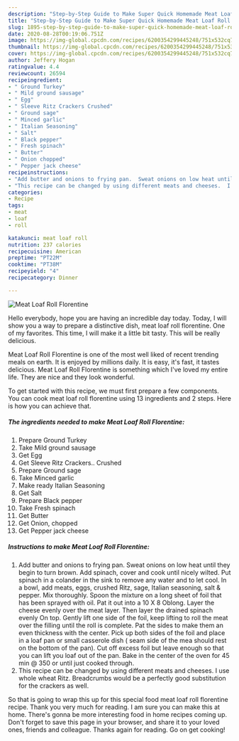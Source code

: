 ```yaml
---
description: "Step-by-Step Guide to Make Super Quick Homemade Meat Loaf Roll Florentine"
title: "Step-by-Step Guide to Make Super Quick Homemade Meat Loaf Roll Florentine"
slug: 1895-step-by-step-guide-to-make-super-quick-homemade-meat-loaf-roll-florentine
date: 2020-08-28T00:19:06.751Z
image: https://img-global.cpcdn.com/recipes/6200354299445248/751x532cq70/meat-loaf-roll-florentine-recipe-main-photo.jpg
thumbnail: https://img-global.cpcdn.com/recipes/6200354299445248/751x532cq70/meat-loaf-roll-florentine-recipe-main-photo.jpg
cover: https://img-global.cpcdn.com/recipes/6200354299445248/751x532cq70/meat-loaf-roll-florentine-recipe-main-photo.jpg
author: Jeffery Hogan
ratingvalue: 4.4
reviewcount: 26594
recipeingredient:
- " Ground Turkey"
- " Mild ground sausage"
- " Egg"
- " Sleeve Ritz Crackers Crushed"
- " Ground sage"
- " Minced garlic"
- " Italian Seasoning"
- " Salt"
- " Black pepper"
- " Fresh spinach"
- " Butter"
- " Onion chopped"
- " Pepper jack cheese"
recipeinstructions:
- "Add butter and onions to frying pan.  Sweat onions on low heat until they begin to turn brown.  Add spinach, cover and cook until nicely wilted.  Put spinach in a colander in the sink to remove any water and to let cool.  In a bowl, add meats, eggs, crushed Ritz, sage, Italian seasoning, salt &amp; pepper.  Mix thoroughly.  Spoon the mixture on a long sheet of foil that has been sprayed with oil.  Pat it out into a 10 X 8 Oblong.  Layer the cheese evenly over the meat layer.  Then layer the drained spinach evenly On top.  Gently lift one side of the foil, keep lifting to roll the meat over the filling until the roll is complete.  Pat the sides to make them an even thickness with the center.  Pick up both sides of the foil and place in a loaf pan or small casserole dish ( seam side of the mea should rest on the bottom of the pan).  Cut off excess foil but leave enough so that you can lift you loaf out of the pan.  Bake in the center of the oven for 45 min @ 350 or until just cooked through."
- "This recipe can be changed by using different meats and cheeses.  I use whole wheat Ritz.  Breadcrumbs would be a perfectly good substitution for the crackers as well."
categories:
- Recipe
tags:
- meat
- loaf
- roll

katakunci: meat loaf roll 
nutrition: 237 calories
recipecuisine: American
preptime: "PT22M"
cooktime: "PT38M"
recipeyield: "4"
recipecategory: Dinner

---
```



![Meat Loaf Roll Florentine](https://img-global.cpcdn.com/recipes/6200354299445248/751x532cq70/meat-loaf-roll-florentine-recipe-main-photo.jpg)

Hello everybody, hope you are having an incredible day today. Today, I will show you a way to prepare a distinctive dish, meat loaf roll florentine. One of my favorites. This time, I will make it a little bit tasty. This will be really delicious.

Meat Loaf Roll Florentine is one of the most well liked of recent trending meals on earth. It is enjoyed by millions daily. It is easy, it's fast, it tastes delicious. Meat Loaf Roll Florentine is something which I've loved my entire life. They are nice and they look wonderful.




To get started with this recipe, we must first prepare a few components. You can cook meat loaf roll florentine using 13 ingredients and 2 steps. Here is how you can achieve that.

<!--inarticleads1-->

##### The ingredients needed to make Meat Loaf Roll Florentine:

1. Prepare  Ground Turkey
1. Take  Mild ground sausage
1. Get  Egg
1. Get  Sleeve Ritz Crackers.. Crushed
1. Prepare  Ground sage
1. Take  Minced garlic
1. Make ready  Italian Seasoning
1. Get  Salt
1. Prepare  Black pepper
1. Take  Fresh spinach
1. Get  Butter
1. Get  Onion, chopped
1. Get  Pepper jack cheese




<!--inarticleads2-->

##### Instructions to make Meat Loaf Roll Florentine:

1. Add butter and onions to frying pan.  Sweat onions on low heat until they begin to turn brown.  Add spinach, cover and cook until nicely wilted.  Put spinach in a colander in the sink to remove any water and to let cool.  In a bowl, add meats, eggs, crushed Ritz, sage, Italian seasoning, salt &amp; pepper.  Mix thoroughly.  Spoon the mixture on a long sheet of foil that has been sprayed with oil.  Pat it out into a 10 X 8 Oblong.  Layer the cheese evenly over the meat layer.  Then layer the drained spinach evenly On top.  Gently lift one side of the foil, keep lifting to roll the meat over the filling until the roll is complete.  Pat the sides to make them an even thickness with the center.  Pick up both sides of the foil and place in a loaf pan or small casserole dish ( seam side of the mea should rest on the bottom of the pan).  Cut off excess foil but leave enough so that you can lift you loaf out of the pan.  Bake in the center of the oven for 45 min @ 350 or until just cooked through.
1. This recipe can be changed by using different meats and cheeses.  I use whole wheat Ritz.  Breadcrumbs would be a perfectly good substitution for the crackers as well.




So that is going to wrap this up for this special food meat loaf roll florentine recipe. Thank you very much for reading. I am sure you can make this at home. There's gonna be more interesting food in home recipes coming up. Don't forget to save this page in your browser, and share it to your loved ones, friends and colleague. Thanks again for reading. Go on get cooking!
